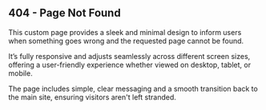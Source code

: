 **404 - Page Not Found**
--------------------------------------
This custom page provides a sleek and minimal design to inform users when something goes wrong and the requested page cannot be found. 

It’s fully responsive and adjusts seamlessly across different screen sizes, offering a user-friendly experience whether viewed on desktop, tablet, or mobile. 

The page includes simple, clear messaging and a smooth transition back to the main site, ensuring visitors aren't left stranded.
